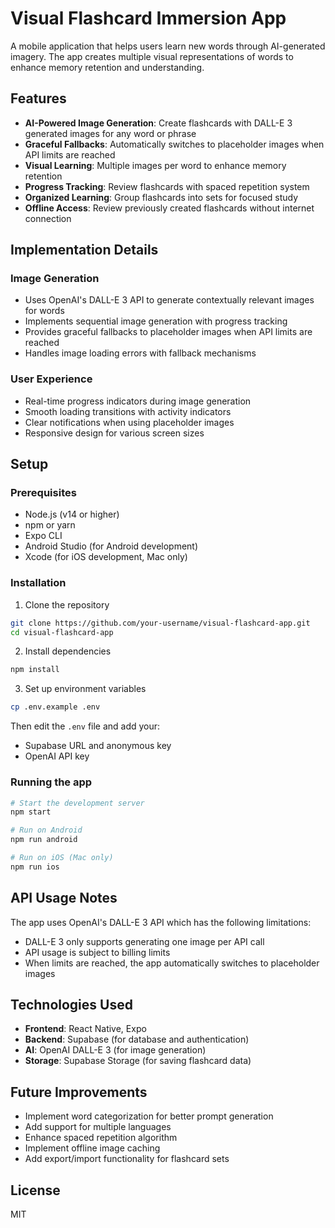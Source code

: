 # Visual Flashcard Immersion App

A mobile application that helps users learn new words through AI-generated imagery. The app creates multiple visual representations of words to enhance memory retention and understanding.

## Features

- **AI-Powered Image Generation**: Create flashcards with DALL-E 3 generated images for any word or phrase
- **Graceful Fallbacks**: Automatically switches to placeholder images when API limits are reached
- **Visual Learning**: Multiple images per word to enhance memory retention
- **Progress Tracking**: Review flashcards with spaced repetition system
- **Organized Learning**: Group flashcards into sets for focused study
- **Offline Access**: Review previously created flashcards without internet connection

## Implementation Details

### Image Generation

- Uses OpenAI's DALL-E 3 API to generate contextually relevant images for words
- Implements sequential image generation with progress tracking
- Provides graceful fallbacks to placeholder images when API limits are reached
- Handles image loading errors with fallback mechanisms

### User Experience

- Real-time progress indicators during image generation
- Smooth loading transitions with activity indicators
- Clear notifications when using placeholder images
- Responsive design for various screen sizes

## Setup

### Prerequisites

- Node.js (v14 or higher)
- npm or yarn
- Expo CLI
- Android Studio (for Android development)
- Xcode (for iOS development, Mac only)

### Installation

1. Clone the repository

```bash
git clone https://github.com/your-username/visual-flashcard-app.git
cd visual-flashcard-app
```

2. Install dependencies

```bash
npm install
```

3. Set up environment variables

```bash
cp .env.example .env
```

Then edit the `.env` file and add your:

- Supabase URL and anonymous key
- OpenAI API key

### Running the app

```bash
# Start the development server
npm start

# Run on Android
npm run android

# Run on iOS (Mac only)
npm run ios
```

## API Usage Notes

The app uses OpenAI's DALL-E 3 API which has the following limitations:

- DALL-E 3 only supports generating one image per API call
- API usage is subject to billing limits
- When limits are reached, the app automatically switches to placeholder images

## Technologies Used

- **Frontend**: React Native, Expo
- **Backend**: Supabase (for database and authentication)
- **AI**: OpenAI DALL-E 3 (for image generation)
- **Storage**: Supabase Storage (for saving flashcard data)

## Future Improvements

- Implement word categorization for better prompt generation
- Add support for multiple languages
- Enhance spaced repetition algorithm
- Implement offline image caching
- Add export/import functionality for flashcard sets

## License

MIT
